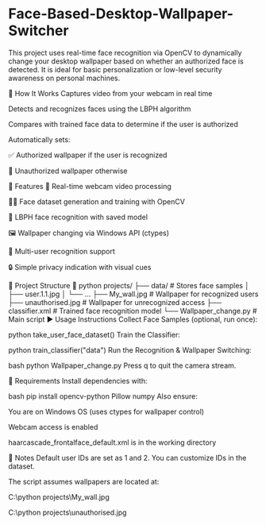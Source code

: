 # Face-Based-Desktop-Wallpaper-Switcher

This project uses real-time face recognition via OpenCV to dynamically change your desktop wallpaper based on whether an authorized face is detected. It is ideal for basic personalization or low-level security awareness on personal machines.

🧠 How It Works
Captures video from your webcam in real time

Detects and recognizes faces using the LBPH algorithm

Compares with trained face data to determine if the user is authorized

Automatically sets:

✅ Authorized wallpaper if the user is recognized

🚫 Unauthorized wallpaper otherwise

🔧 Features
🎥 Real-time webcam video processing

🧑‍💻 Face dataset generation and training with OpenCV

💾 LBPH face recognition with saved model

🖼️ Wallpaper changing via Windows API (ctypes)

👤 Multi-user recognition support

🔒 Simple privacy indication with visual cues

📁 Project Structure
📂 python projects/
├── data/                    # Stores face samples
│   ├── user.1.1.jpg
│   └── ...
├── My_wall.jpg              # Wallpaper for recognized users
├── unauthorised.jpg         # Wallpaper for unrecognized access
├── classifier.xml           # Trained face recognition model
└── Wallpaper_change.py      # Main script
▶️ Usage Instructions
Collect Face Samples (optional, run once):

python
take_user_face_dataset()
Train the Classifier:

python
train_classifier("data")
Run the Recognition & Wallpaper Switching:

bash
python Wallpaper_change.py
Press q to quit the camera stream.

🧰 Requirements
Install dependencies with:

bash
pip install opencv-python Pillow numpy
Also ensure:

You are on Windows OS (uses ctypes for wallpaper control)

Webcam access is enabled

haarcascade_frontalface_default.xml is in the working directory

📌 Notes
Default user IDs are set as 1 and 2. You can customize IDs in the dataset.

The script assumes wallpapers are located at:

C:\python projects\My_wall.jpg

C:\python projects\unauthorised.jpg
